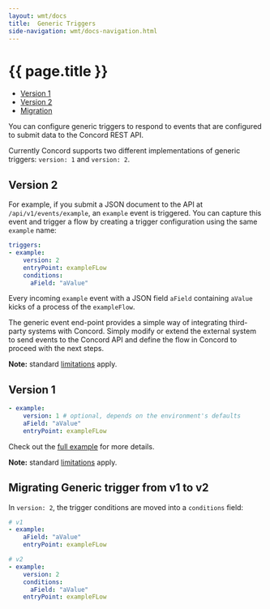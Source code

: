 ```yaml
---
layout: wmt/docs
title:  Generic Triggers
side-navigation: wmt/docs-navigation.html
---
```


# {{ page.title }}

- [Version 1](#generic-v1)
- [Version 2](#generic-v2)
- [Migration](#generic-migration)

You can configure generic triggers to respond to events that are configured to
submit data to the Concord REST API.

Currently Concord supports two different implementations of generic triggers:
`version: 1` and `version: 2`.

<a name="generic-v2"/>

## Version 2

For example, if you submit a JSON document to the API at `/api/v1/events/example`,
an `example` event is triggered. You can capture this event and trigger a flow by
creating a trigger configuration using the same `example` name:

```yaml
triggers:
- example:
    version: 2
    entryPoint: exampleFLow
    conditions:
      aField: "aValue"
```

Every incoming `example` event with a JSON field `aField` containing `aValue` kicks
of a process of the `exampleFlow`.

The generic event end-point provides a simple way of integrating third-party 
systems with Concord. Simply modify or extend the external system to send
events to the Concord API and define the flow in Concord to proceed with the
next steps.

**Note:** standard [limitations](./index.html#limitations) apply.

<a name="generic-v1"/>

## Version 1

```yaml
- example:
    version: 1 # optional, depends on the environment's defaults 
    aField: "aValue"
    entryPoint: exampleFLow
```

Check out the [full example]({{site.concord_source}}tree/master/examples/generic_triggers)
for more details.

**Note:** standard [limitations](./index.html#limitations) apply.

<a name="generic-migration"/>

## Migrating Generic trigger from v1 to v2

In `version: 2`, the trigger conditions are moved into a `conditions` field:

```yaml
# v1
- example:    
    aField: "aValue"
    entryPoint: exampleFLow

# v2
- example:
    version: 2
    conditions:
      aField: "aValue"
    entryPoint: exampleFLow
```

